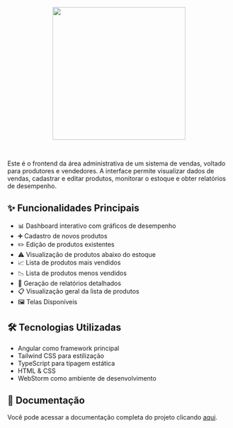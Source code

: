 <p align="center">
  <a href="https://codesandbox.io">
    <img src="https://codesandbox.io/static/img/banner.png?v=2" height="300px">
  </a>
</p>

&nbsp;

Este é o frontend da área administrativa de um sistema de vendas, voltado para produtores e vendedores. A interface permite visualizar dados de vendas, cadastrar e editar produtos, monitorar o estoque e obter relatórios de desempenho.

## ✨ Funcionalidades Principais
- 📊 Dashboard interativo com gráficos de desempenho
- ➕ Cadastro de novos produtos
- ✏️ Edição de produtos existentes
- ⚠️ Visualização de produtos abaixo do estoque
- 📈 Lista de produtos mais vendidos
- 📉 Lista de produtos menos vendidos
- 📄 Geração de relatórios detalhados
- 📋 Visualização geral da lista de produtos
- 🖼️ Telas Disponíveis

## 🛠️ Tecnologias Utilizadas
- Angular ️como framework principal
- Tailwind CSS para estilização
- TypeScript para tipagem estática
- HTML & CSS
- WebStorm como ambiente de desenvolvimento

## 📄 Documentação
Você pode acessar a documentação completa do projeto clicando [aqui](../../Documentacao.pdf).
